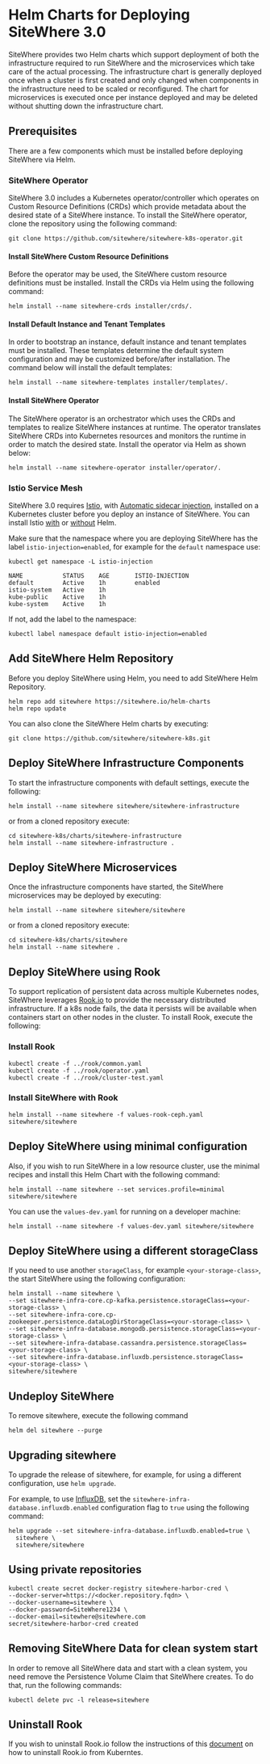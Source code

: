# Helm Charts for Deploying SiteWhere 3.0
SiteWhere provides two Helm charts which support deployment of both the infrastructure required
to run SiteWhere and the microservices which take care of the actual processing. The infrastructure
chart is generally deployed once when a cluster is first created and only changed when components in
the infrastructure need to be scaled or reconfigured. The chart for microservices is executed once
per instance deployed and may be deleted without shutting down the infrastructure chart.

## Prerequisites
There are a few components which must be installed before deploying SiteWhere via Helm.

### SiteWhere Operator
SiteWhere 3.0 includes a Kubernetes operator/controller which operates on Custom Resource Definitions (CRDs)
which provide metadata about the desired state of a SiteWhere instance. To install the SiteWhere operator,
clone the repository using the following command:

```console
git clone https://github.com/sitewhere/sitewhere-k8s-operator.git
```

#### Install SiteWhere Custom Resource Definitions
Before the operator may be used, the SiteWhere custom resource definitions must be installed. Install the
CRDs via Helm using the following command:

```console
helm install --name sitewhere-crds installer/crds/.
```

#### Install Default Instance and Tenant Templates
In order to bootstrap an instance, default instance and tenant templates must
be installed. These templates determine the default system configuration and
may be customized before/after installation. The command below will install the 
default templates:

```console
helm install --name sitewhere-templates installer/templates/.
```

#### Install SiteWhere Operator
The SiteWhere operator is an orchestrator which uses the CRDs and templates to realize 
SiteWhere instances at runtime. The operator translates SiteWhere CRDs into Kubernetes
resources and monitors the runtime in order to match the desired state. Install the operator
via Helm as shown below:

```console
helm install --name sitewhere-operator installer/operator/.
```
### Istio Service Mesh
SiteWhere 3.0 requires [Istio](https://istio.io/), with 
[Automatic sidecar injection](https://istio.io/docs/setup/kubernetes/additional-setup/sidecar-injection/#automatic-sidecar-injection),
installed on a Kubernetes cluster before you deploy an instance of SiteWhere. You can install Istio
[with](https://istio.io/docs/setup/kubernetes/install/helm/) or [without](https://istio.io/docs/setup/kubernetes/install/kubernetes/) Helm.

Make sure that the namespace where you are deploying SiteWhere has the label `istio-injection=enabled`, 
for example for the `default` namespace use:

```console
kubectl get namespace -L istio-injection
```

```
NAME           STATUS    AGE       ISTIO-INJECTION
default        Active    1h        enabled
istio-system   Active    1h
kube-public    Active    1h
kube-system    Active    1h
```

If not, add the label to the namespace:

```console
kubectl label namespace default istio-injection=enabled
```

## Add SiteWhere Helm Repository

Before you deploy SiteWhere using Helm, you need to add SiteWhere Helm Repository.

```console
helm repo add sitewhere https://sitewhere.io/helm-charts
helm repo update
```
You can also clone the SiteWhere Helm charts by executing:

```console
git clone https://github.com/sitewhere/sitewhere-k8s.git
```

## Deploy SiteWhere Infrastructure Components

To start the infrastructure components with default settings, execute the following:

```console
helm install --name sitewhere sitewhere/sitewhere-infrastructure
```
or from a cloned repository execute:

```console
cd sitewhere-k8s/charts/sitewhere-infrastructure
helm install --name sitewhere-infrastructure .
```

## Deploy SiteWhere Microservices

Once the infrastructure components have started, the SiteWhere microservices
may be deployed by executing:

```console
helm install --name sitewhere sitewhere/sitewhere
```
or from a cloned repository execute:

```console
cd sitewhere-k8s/charts/sitewhere
helm install --name sitewhere .
```

## Deploy SiteWhere using Rook

To support replication of persistent data across multiple
Kubernetes nodes, SiteWhere leverages [Rook.io](https://rook.io/)
to provide the necessary distributed infrastructure. If a k8s
node fails, the data it persists will be available when
containers start on other nodes in the cluster. To install
Rook, execute the following:

### Install Rook

```console
kubectl create -f ../rook/common.yaml
kubectl create -f ../rook/operator.yaml
kubectl create -f ../rook/cluster-test.yaml
```

### Install SiteWhere with Rook

```console
helm install --name sitewhere -f values-rook-ceph.yaml sitewhere/sitewhere
```

## Deploy SiteWhere using minimal configuration

Also, if you wish to run SiteWhere in a low resource cluster, use the
minimal recipes and install this Helm Chart with the following command:

```console
helm install --name sitewhere --set services.profile=minimal sitewhere/sitewhere
```

You can use the `values-dev.yaml` for running on a developer machine:

```console
helm install --name sitewhere -f values-dev.yaml sitewhere/sitewhere
```

## Deploy SiteWhere using a different storageClass

If you need to use another `storageClass`, for example `<your-storage-class>`,
the start SiteWhere using the following configuration:  

```console
helm install --name sitewhere \
--set sitewhere-infra-core.cp-kafka.persistence.storageClass=<your-storage-class> \
--set sitewhere-infra-core.cp-zookeeper.persistence.dataLogDirStorageClass=<your-storage-class> \
--set sitewhere-infra-database.mongodb.persistence.storageClass=<your-storage-class> \
--set sitewhere-infra-database.cassandra.persistence.storageClass=<your-storage-class> \
--set sitewhere-infra-database.influxdb.persistence.storageClass=<your-storage-class> \
sitewhere/sitewhere
```

## Undeploy SiteWhere

To remove sitewhere, execute the following command

```console
helm del sitewhere --purge
```

## Upgrading sitewhere

To upgrade the release of sitewhere, for example, for using a different
configuration, use `helm upgrade`.

For example, to use [InfluxDB](https://www.influxdata.com/), set the
`sitewhere-infra-database.influxdb.enabled` configuration flag to `true`
using the following command:

```console
helm upgrade --set sitewhere-infra-database.influxdb.enabled=true \
  sitewhere \
  sitewhere/sitewhere
```

## Using private repositories

```console
kubectl create secret docker-registry sitewhere-harbor-cred \
--docker-server=https://<docker.repository.fqdn> \
--docker-username=sitewhere \
--docker-password=SiteWhere1234 \
--docker-email=sitewhere@sitewhere.com
secret/sitewhere-harbor-cred created
```

## Removing SiteWhere Data for clean system start

In order to remove all SiteWhere data and start with a clean system, you need remove
the Persistence Volume Claim that SiteWhere creates. To do that, run the following commands:

```console
kubectl delete pvc -l release=sitewhere
```

## Uninstall Rook

If you wish to uninstall Rook.io follow the instructions of
this [document](https://rook.io/docs/rook/v1.0/ceph-teardown.html)
on how to uninstall Rook.io from Kuberntes.
